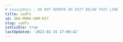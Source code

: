 ```yaml
---
# snazzyDocs - DO NOT REMOVE OR EDIT BELOW THIS LINE
title: sadfs
id: ZNA-M9R6-G0M-M17
slug: sadfs
isVisible: true
lastUpdated: '2022-02-15 17:00:42'
---
```

